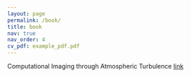 ```yaml
---
layout: page
permalink: /book/
title: book
nav: true
nav_order: 4
cv_pdf: example_pdf.pdf
---
```

Computational Imaging through Atmospheric Turbulence [link](https://www.barnesandnoble.com/w/computational-imaging-through-atmospheric-turbulence-stanley-h-chan/1143986968)

